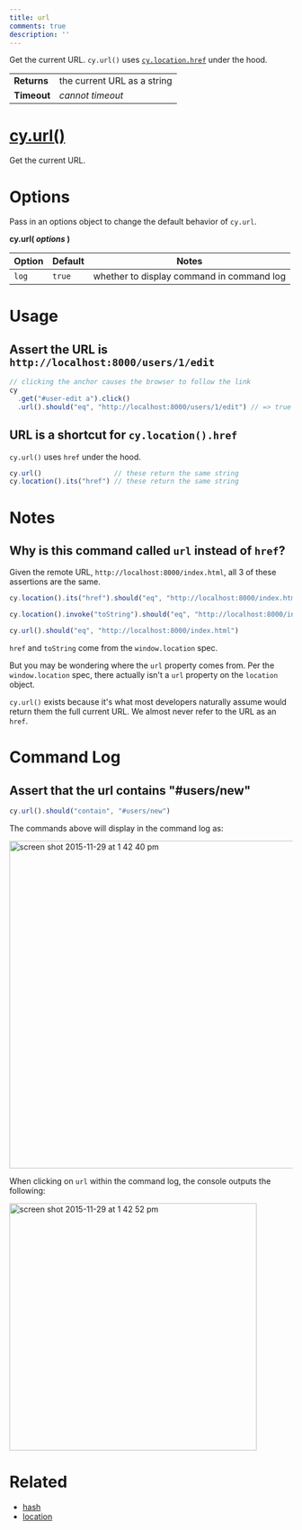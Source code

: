 ```yaml
---
title: url
comments: true
description: ''
---
```


Get the current URL. `cy.url()` uses [`cy.location.href`](https://on.cypress.io/api/location) under the hood.

| | |
|--- | --- |
| **Returns** | the current URL as a string |
| **Timeout** | *cannot timeout* |

# [cy.url()](#usage)

Get the current URL.

# Options

Pass in an options object to change the default behavior of `cy.url`.

**cy.url( *options* )**

Option | Default | Notes
--- | --- | ---
`log` | `true` | whether to display command in command log

# Usage

## Assert the URL is `http://localhost:8000/users/1/edit`

```javascript
// clicking the anchor causes the browser to follow the link
cy
  .get("#user-edit a").click()
  .url().should("eq", "http://localhost:8000/users/1/edit") // => true
```

## URL is a shortcut for `cy.location().href`

`cy.url()` uses `href` under the hood.

```javascript
cy.url()                  // these return the same string
cy.location().its("href") // these return the same string
```

# Notes

## Why is this command called `url` instead of `href`?

Given the remote URL, `http://localhost:8000/index.html`, all 3 of these assertions are the same.

```javascript
cy.location().its("href").should("eq", "http://localhost:8000/index.html")

cy.location().invoke("toString").should("eq", "http://localhost:8000/index.html")

cy.url().should("eq", "http://localhost:8000/index.html")
```

`href` and `toString` come from the `window.location` spec.

But you may be wondering where the `url` property comes from.  Per the `window.location` spec, there actually isn't a `url` property on the `location` object.

`cy.url()` exists because it's what most developers naturally assume would return them the full current URL.  We almost never refer to the URL as an `href`.

# Command Log

## Assert that the url contains "#users/new"

```javascript
cy.url().should("contain", "#users/new")
```

The commands above will display in the command log as:

<img width="583" alt="screen shot 2015-11-29 at 1 42 40 pm" src="https://cloud.githubusercontent.com/assets/1271364/11459196/20645888-969f-11e5-973a-6a4a98339b15.png">

When clicking on `url` within the command log, the console outputs the following:

<img width="440" alt="screen shot 2015-11-29 at 1 42 52 pm" src="https://cloud.githubusercontent.com/assets/1271364/11459197/229e2552-969f-11e5-80a9-eeaf3221a178.png">

# Related

- [hash](https://on.cypress.io/api/hash)
- [location](https://on.cypress.io/api/location)
